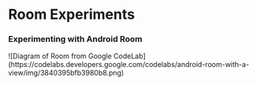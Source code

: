# Room Experiments
<h3>Experimenting with Android Room</h3>
![Diagram of Room from Google CodeLab]
(https://codelabs.developers.google.com/codelabs/android-room-with-a-view/img/3840395bfb3980b8.png)
